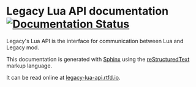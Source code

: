 # Legacy Lua API documentation [![Documentation Status](https://readthedocs.org/projects/legacy-lua-api/badge/?version=latest)](http://legacy-lua-api.readthedocs.io/en/latest/?badge=latest)

Legacy's Lua API is the interface for communication between Lua and Legacy mod.

This documentation is generated with [Sphinx](http://www.sphinx-doc.org/) using the [reStructuredText](http://www.sphinx-doc.org/en/stable/rest.html) markup language.

It can be read online at [legacy-lua-api.rtfd.io](http://legacy-lua-api.rtfd.io).
